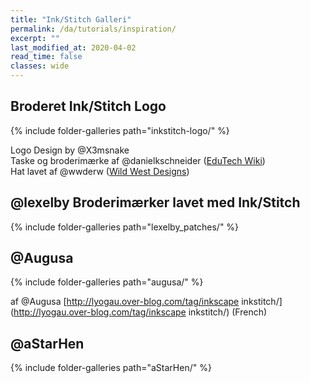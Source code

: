 ```yaml
---
title: "Ink/Stitch Galleri"
permalink: /da/tutorials/inspiration/
excerpt: ""
last_modified_at: 2020-04-02
read_time: false
classes: wide
---
```

## Broderet Ink/Stitch Logo

{% include folder-galleries path="inkstitch-logo/" %}

Logo Design by @X3msnake<br>
Taske og broderimærke af @danielkschneider ([EduTech Wiki](https://edutechwiki.unige.ch/en/InkStitch))<br>
Hat lavet af @wwderw ([Wild West Designs](https://www.youtube.com/channel/UCyMKE9BOi4sZQ9MUP91CfGA))

## @lexelby Broderimærker lavet med Ink/Stitch ##

{% include folder-galleries path="lexelby_patches/" %}

## @Augusa

{% include folder-galleries path="augusa/" %}

af @Augusa [http://lyogau.over-blog.com/tag/inkscape inkstitch/](http://lyogau.over-blog.com/tag/inkscape inkstitch/) (French)

## @aStarHen

{% include folder-galleries path="aStarHen/" %}
